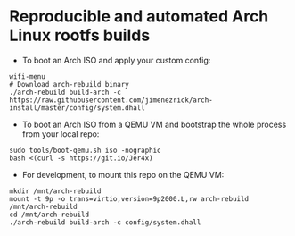 # Reproducible and automated Arch Linux rootfs builds

+ To boot an Arch ISO and apply your custom config:

``` shell
wifi-menu
# Download arch-rebuild binary
./arch-rebuild build-arch -c https://raw.githubusercontent.com/jimenezrick/arch-install/master/config/system.dhall
```

+ To boot an Arch ISO from a QEMU VM and bootstrap the whole process from your local repo:

``` shell
sudo tools/boot-qemu.sh iso -nographic
bash <(curl -s https://git.io/Jer4x)
```

+ For development, to mount this repo on the QEMU VM:

``` shell
mkdir /mnt/arch-rebuild
mount -t 9p -o trans=virtio,version=9p2000.L,rw arch-rebuild /mnt/arch-rebuild
cd /mnt/arch-rebuild
./arch-rebuild build-arch -c config/system.dhall
```
